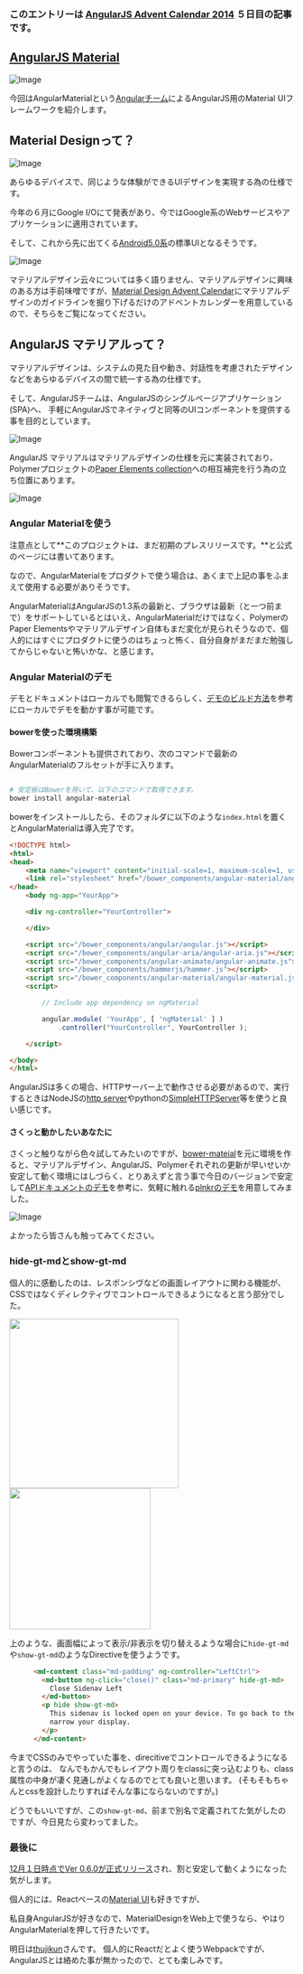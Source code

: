 ### このエントリーは [AngularJS Advent Calendar 2014](http://qiita.com/advent-calendar/2014/html5) ５日目の記事です。


## [AngularJS Material](https://material.angularjs.org/#/)

![Image](https://raw.githubusercontent.com/MSakamaki/AdventCalendar2014/master/img/016.png)

今回はAngularMaterialという[Angularチーム](https://github.com/angular)によるAngularJS用のMaterial UIフレームワークを紹介します。

## Material Designって？

![Image](https://raw.githubusercontent.com/MSakamaki/AdventCalendar2014/master/img/018.png)


あらゆるデバイスで、同じような体験ができるUIデザインを実現する為の仕様です。

今年の６月にGoogle I/Oにて発表があり、今ではGoogle系のWebサービスやアプリケーションに適用されています。

そして、これから先に出てくる[Android5.0系](https://www.android.com/versions/lollipop-5-0/)の標準UIとなるそうです。

![Image](https://raw.githubusercontent.com/MSakamaki/AdventCalendar2014/master/img/019.png)



マテリアルデザイン云々については多く語りません、マテリアルデザインに興味のある方は手前味噌ですが、[Material Design Advent Calendar](http://www.adventar.org/calendars/495)にマテリアルデザインのガイドラインを掘り下げるだけのアドベントカレンダーを用意しているので、そちらをご覧になってください。

## AngularJS マテリアルって？

マテリアルデザインは、システムの見た目や動き、対話性を考慮されたデザインなどをあらゆるデバイスの間で統一する為の仕様です。

そして、AngularJSチームは、AngularJSのシングルページアプリケーション(SPA)へ、
手軽にAngularJSでネイティヴと同等のUIコンポーネントを提供する事を目的としています。

![Image](https://raw.githubusercontent.com/MSakamaki/AdventCalendar2014/master/img/017.png)


AngularJS マテリアルはマテリアルデザインの仕様を元に実装されており、
Polymerプロジェクトの[Paper Elements collection](http://www.polymer-project.org/docs/elements/paper-elements.html)への相互補完を行う為の立ち位置にあります。

![Image](https://raw.githubusercontent.com/MSakamaki/AdventCalendar2014/master/img/021.png)

### Angular Materialを使う

注意点として**このプロジェクトは、まだ初期のプレスリリースです。**と公式のページには書いてあります。

なので、AngularMaterialをプロダクトで使う場合は、あくまで上記の事をふまえて使用する必要がありそうです。

AngularMaterialはAngularJSの1.3系の最新と、ブラウザは最新（と一つ前まで）をサポートしているとはいえ、AngularMaterialだけではなく、PolymerのPaper Elementsやマテリアルデザイン自体もまだ変化が見られそうなので、個人的にはすぐにプロダクトに使うのはちょっと怖く、自分自身がまだまだ勉強してからじゃないと怖いかな、と感じます。

### Angular Materialのデモ

デモとドキュメントはローカルでも閲覧できるらしく、[デモのビルド方法](https://github.com/angular/material/tree/master/docs)を参考にローカルでデモを動かす事が可能です。


#### bowerを使った環境構築

Bowerコンポーネントも提供されており、次のコマンドで最新のAngularMaterialのフルセットが手に入ります。

```sh

# 安定板はBowerを用いて、以下のコマンドで取得できます。
bower install angular-material

```

bowerをインストールしたら、そのフォルダに以下のような``index.html``を置くとAngularMaterialは導入完了です。

```html
<!DOCTYPE html>
<html>
<head>
    <meta name="viewport" content="initial-scale=1, maximum-scale=1, user-scalable=no" />
    <link rel="stylesheet" href="/bower_components/angular-material/angular-material.css">
</head>
    <body ng-app="YourApp">

    <div ng-controller="YourController">

    </div>

    <script src="/bower_components/angular/angular.js"></script>
    <script src="/bower_components/angular-aria/angular-aria.js"></script>
    <script src="/bower_components/angular-animate/angular-animate.js"></script>
    <script src="/bower_components/hammerjs/hammer.js"></script>
    <script src="/bower_components/angular-material/angular-material.js"></script>
    <script>

        // Include app dependency on ngMaterial

        angular.module( 'YourApp', [ 'ngMaterial' ] )
            .controller("YourController", YourController );

    </script>

</body>
</html>
```

AngularJSは多くの場合、HTTPサーバー上で動作させる必要があるので、実行するときはNodeJSの[http server](https://www.npmjs.org/package/http-server)やpythonの[SimpleHTTPServer](http://docs.python.jp/2/library/simplehttpserver.html)等を使うと良い感じです。


#### さくっと動かしたいあなたに

さくっと触りながら色々試してみたいのですが、[bower-mateial](https://github.com/angular/bower-material)を元に環境を作ると、マテリアルデザイン、AngularJS、Polymerそれぞれの更新が早いせいか安定して動く環境にはしづらく、とりあえずと言う事で今日のバージョンで安定して[APIドキュメントのデモ](https://material.angularjs.org/#/demo/material.components.button)を参考に、気軽に触れる[plnkrのデモ](http://embed.plnkr.co/T9vRQhbHDR5w2F0Lnu0R/preview)を用意してみました。

![Image](https://raw.githubusercontent.com/MSakamaki/AdventCalendar2014/master/img/020.png)

よかったら皆さんも触ってみてください。

### hide-gt-mdとshow-gt-md

個人的に感動したのは、レスポンシヴなどの画面レイアウトに関わる機能が、CSSではなくディレクティヴでコントロールできるようになると言う部分でした。

<div>
<img src="https://raw.githubusercontent.com/MSakamaki/AdventCalendar2014/master/img/022.png" height="300">
<img src="https://raw.githubusercontent.com/MSakamaki/AdventCalendar2014/master/img/023.png" height="250">
</div>

上のような、画面幅によって表示/非表示を切り替えるような場合に``hide-gt-md``や``show-gt-md``のようなDirectiveを使うようです。

```html
      <md-content class="md-padding" ng-controller="LeftCtrl">
        <md-button ng-click="close()" class="md-primary" hide-gt-md>
          Close Sidenav Left
        </md-button>
        <p hide show-gt-md>
          This sidenav is locked open on your device. To go back to the default behavior,
          narrow your display.
        </p>
      </md-content>
```


今までCSSのみでやっていた事を、direcitiveでコントロールできるようになると言うのは、
なんでもかんでもレイアウト周りをclassに突っ込むよりも、class属性の中身が凄く見通しがよくなるのでとても良いと思います。
(そもそもちゃんとcssを設計したりすればそんな事にならないのですが。)

どうでもいいですが、この``show-gt-md``、前まで別名で定義されてた気がしたのですが、今日見たら変わってました。

### 最後に

[12月１日時点でVer 0.6.0が正式リリース](https://github.com/angular/material/blob/master/CHANGELOG.md)され、割と安定して動くようになった気がします。

個人的には、Reactベースの[Material UI](http://callemall.github.io/material-ui/#/)も好きですが、

私自身AngularJSが好きなので、MaterialDesignをWeb上で使うなら、やはりAngularMaterialを押して行きたいです。

明日は[thujikun](http://www.adventar.org/users/2461)さんです。
個人的にReactだとよく使うWebpackですが、AngularJSとは絡めた事が無かったので、とても楽しみです。